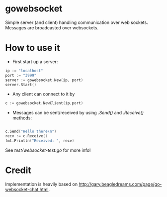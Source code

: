 # gowebsocket
Simple server (and client) handling communication over web sockets. Messages are broadcasted over websockets. 

# How to use it

- First start up a server:

``` go
ip := "localhost"
port := "3999"
server := gowebsocket.New(ip, port)
server.Start() 
```

- Any client can connect to it by

``` go
c := gowebsocket.NewClient(ip,port) 
```

- Messages can be sent/received by using _.Send()_ and _.Receive()_ methods: 

``` go

c.Send("Hello there\n")
recv := c.Receive()
fmt.Println("Received: ", recv)

```

See _test/websocket-test.go_ for more info! 

# Credit
Implementation is heavily based on http://gary.beagledreams.com/page/go-websocket-chat.html. 

